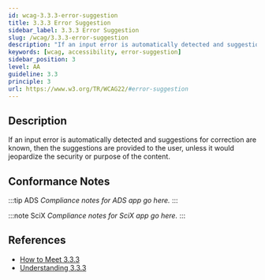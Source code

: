 ```yaml
---
id: wcag-3.3.3-error-suggestion
title: 3.3.3 Error Suggestion
sidebar_label: 3.3.3 Error Suggestion
slug: /wcag/3.3.3-error-suggestion
description: "If an input error is automatically detected and suggestions for correction are known, then the suggestions are provided to the user, unless it would jeopardize the security or purpose of the content."
keywords: [wcag, accessibility, error-suggestion]
sidebar_position: 3
level: AA
guideline: 3.3
principle: 3
url: https://www.w3.org/TR/WCAG22/#error-suggestion
---
```


## Description

If an input error is automatically detected and suggestions for correction are known, then the suggestions are provided to the user, unless it would jeopardize the security or purpose of the content.

## Conformance Notes

:::tip ADS
_Compliance notes for ADS app go here._
:::

:::note SciX
_Compliance notes for SciX app go here._
:::

## References

- [How to Meet 3.3.3](https://www.w3.org/WAI/WCAG22/quickref/#error-suggestion)
- [Understanding 3.3.3](https://www.w3.org/WAI/WCAG22/Understanding/error-suggestion.html)


